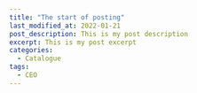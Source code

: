 ```yaml
---
title: "The start of posting"
last_modified_at: 2022-01-21
post_description: This is my post description
excerpt: This is my post excerpt
categories:
  - Catalogue
tags:
  - CEO
---
```

<object data="/post/Catalogo.pdf" width="1000" height="1000" type='application/pdf'></object>
